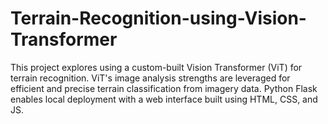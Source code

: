 # Terrain-Recognition-using-Vision-Transformer
This project explores using a custom-built Vision Transformer (ViT) for terrain recognition. ViT's image analysis strengths are leveraged for efficient and precise terrain classification from imagery data. Python Flask enables local deployment with a web interface built using HTML, CSS, and JS.
